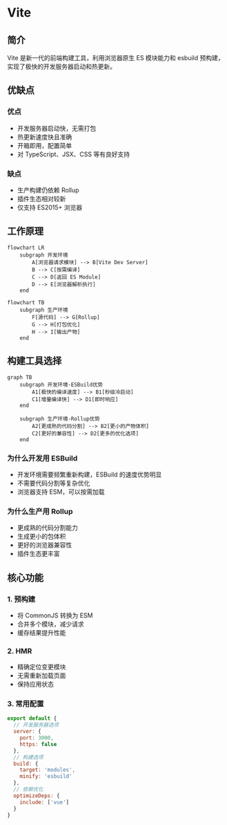 # Vite

## 简介

Vite 是新一代的前端构建工具，利用浏览器原生 ES 模块能力和 esbuild 预构建，实现了极快的开发服务器启动和热更新。

## 优缺点

### 优点
- 开发服务器启动快，无需打包
- 热更新速度快且准确
- 开箱即用，配置简单
- 对 TypeScript、JSX、CSS 等有良好支持

### 缺点
- 生产构建仍依赖 Rollup
- 插件生态相对较新
- 仅支持 ES2015+ 浏览器

## 工作原理

```mermaid
flowchart LR
    subgraph 开发环境
        A[浏览器请求模块] --> B[Vite Dev Server]
        B --> C[按需编译]
        C --> D[返回 ES Module]
        D --> E[浏览器解析执行]
    end
```

```mermaid
flowchart TB
    subgraph 生产环境
        F[源代码] --> G[Rollup]
        G --> H[打包优化]
        H --> I[输出产物]
    end
```

## 构建工具选择

```mermaid
graph TB
    subgraph 开发环境-ESBuild优势
        A1[极快的编译速度] --> B1[秒级冷启动]
        C1[增量编译快] --> D1[即时响应]
    end
    
    subgraph 生产环境-Rollup优势
        A2[更成熟的代码分割] --> B2[更小的产物体积]
        C2[更好的兼容性] --> D2[更多的优化选项]
    end
```

### 为什么开发用 ESBuild
- 开发环境需要频繁重新构建，ESBuild 的速度优势明显
- 不需要代码分割等复杂优化
- 浏览器支持 ESM，可以按需加载

### 为什么生产用 Rollup
- 更成熟的代码分割能力
- 生成更小的包体积
- 更好的浏览器兼容性
- 插件生态更丰富

## 核心功能

### 1. 预构建
- 将 CommonJS 转换为 ESM
- 合并多个模块，减少请求
- 缓存结果提升性能

### 2. HMR
- 精确定位变更模块
- 无需重新加载页面
- 保持应用状态

### 3. 常用配置
```js
export default {
  // 开发服务器选项
  server: {
    port: 3000,
    https: false
  },
  // 构建选项
  build: {
    target: 'modules',
    minify: 'esbuild'
  },
  // 依赖优化
  optimizeDeps: {
    include: ['vue']
  }
}
```
